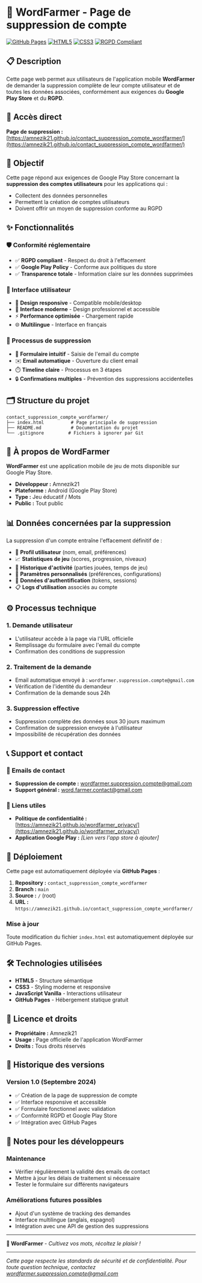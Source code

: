 # 🌾 WordFarmer - Page de suppression de compte

[![GitHub Pages](https://img.shields.io/badge/GitHub%20Pages-Live-brightgreen)](https://amnezik21.github.io/contact_suppression_compte_wordfarmer/)
[![HTML5](https://img.shields.io/badge/HTML5-E34F26?logo=html5&logoColor=white)](https://developer.mozilla.org/en-US/docs/Web/HTML)
[![CSS3](https://img.shields.io/badge/CSS3-1572B6?logo=css3&logoColor=white)](https://developer.mozilla.org/en-US/docs/Web/CSS)
[![RGPD Compliant](https://img.shields.io/badge/RGPD-Compliant-blue)](https://www.cnil.fr/fr/reglement-europeen-protection-donnees)

## 📋 Description

Cette page web permet aux utilisateurs de l'application mobile **WordFarmer** de demander la suppression complète de leur compte utilisateur et de toutes les données associées, conformément aux exigences du **Google Play Store** et du **RGPD**.

## 🔗 Accès direct

**Page de suppression :** [https://amnezik21.github.io/contact_suppression_compte_wordfarmer/](https://amnezik21.github.io/contact_suppression_compte_wordfarmer/)

## 🎯 Objectif

Cette page répond aux exigences de Google Play Store concernant la **suppression des comptes utilisateurs** pour les applications qui :
- Collectent des données personnelles
- Permettent la création de comptes utilisateurs
- Doivent offrir un moyen de suppression conforme au RGPD

## ✨ Fonctionnalités

### 🛡️ Conformité réglementaire
- ✅ **RGPD compliant** - Respect du droit à l'effacement
- ✅ **Google Play Policy** - Conforme aux politiques du store
- ✅ **Transparence totale** - Information claire sur les données supprimées

### 🎨 Interface utilisateur
- 📱 **Design responsive** - Compatible mobile/desktop
- 🌟 **Interface moderne** - Design professionnel et accessible
- ⚡ **Performance optimisée** - Chargement rapide
- 🌐 **Multilingue** - Interface en français

### 📧 Processus de suppression
- 📝 **Formulaire intuitif** - Saisie de l'email du compte
- ✉️ **Email automatique** - Ouverture du client email
- ⏱️ **Timeline claire** - Processus en 3 étapes
- 🔒 **Confirmations multiples** - Prévention des suppressions accidentelles

## 🗂️ Structure du projet

```
contact_suppression_compte_wordfarmer/
├── index.html          # Page principale de suppression
├── README.md           # Documentation du projet
└── .gitignore         # Fichiers à ignorer par Git
```

## 📱 À propos de WordFarmer

**WordFarmer** est une application mobile de jeu de mots disponible sur Google Play Store.

- **Développeur :** Amnezik21
- **Plateforme :** Android (Google Play Store)
- **Type :** Jeu éducatif / Mots
- **Public :** Tout public

## 📊 Données concernées par la suppression

La suppression d'un compte entraîne l'effacement définitif de :

- 👤 **Profil utilisateur** (nom, email, préférences)
- 📈 **Statistiques de jeu** (scores, progression, niveaux)
- 📝 **Historique d'activité** (parties jouées, temps de jeu)
- 🔧 **Paramètres personnalisés** (préférences, configurations)
- 🔐 **Données d'authentification** (tokens, sessions)
- 📋 **Logs d'utilisation** associés au compte

## ⚙️ Processus technique

### 1. Demande utilisateur
- L'utilisateur accède à la page via l'URL officielle
- Remplissage du formulaire avec l'email du compte
- Confirmation des conditions de suppression

### 2. Traitement de la demande
- Email automatique envoyé à : `wordfarmer.suppression.compte@gmail.com`
- Vérification de l'identité du demandeur
- Confirmation de la demande sous 24h

### 3. Suppression effective
- Suppression complète des données sous 30 jours maximum
- Confirmation de suppression envoyée à l'utilisateur
- Impossibilité de récupération des données

## 📞 Support et contact

### 📧 Emails de contact
- **Suppression de compte :** [wordfarmer.suppression.compte@gmail.com](mailto:wordfarmer.suppression.compte@gmail.com)
- **Support général :** [word.farmer.contact@gmail.com](mailto:word.farmer.contact@gmail.com)

### 🔗 Liens utiles
- **Politique de confidentialité :** [https://amnezik21.github.io/wordfarmer_privacy/](https://amnezik21.github.io/wordfarmer_privacy/)
- **Application Google Play :** *[Lien vers l'app store à ajouter]*

## 🚀 Déploiement

Cette page est automatiquement déployée via **GitHub Pages** :

1. **Repository :** `contact_suppression_compte_wordfarmer`
2. **Branch :** `main`
3. **Source :** `/` (root)
4. **URL :** `https://amnezik21.github.io/contact_suppression_compte_wordfarmer/`

### Mise à jour
Toute modification du fichier `index.html` est automatiquement déployée sur GitHub Pages.

## 🛠️ Technologies utilisées

- **HTML5** - Structure sémantique
- **CSS3** - Styling moderne et responsive
- **JavaScript Vanilla** - Interactions utilisateur
- **GitHub Pages** - Hébergement statique gratuit

## 📜 Licence et droits

- **Propriétaire :** Amnezik21
- **Usage :** Page officielle de l'application WordFarmer
- **Droits :** Tous droits réservés

## 🔄 Historique des versions

### Version 1.0 (Septembre 2024)
- ✅ Création de la page de suppression de compte
- ✅ Interface responsive et accessible
- ✅ Formulaire fonctionnel avec validation
- ✅ Conformité RGPD et Google Play Store
- ✅ Intégration avec GitHub Pages

## 📝 Notes pour les développeurs

### Maintenance
- Vérifier régulièrement la validité des emails de contact
- Mettre à jour les délais de traitement si nécessaire
- Tester le formulaire sur différents navigateurs

### Améliorations futures possibles
- Ajout d'un système de tracking des demandes
- Interface multilingue (anglais, espagnol)
- Intégration avec une API de gestion des suppressions

---

**🌾 WordFarmer** - *Cultivez vos mots, récoltez le plaisir !*

---

*Cette page respecte les standards de sécurité et de confidentialité. Pour toute question technique, contactez [wordfarmer.suppression.compte@gmail.com](mailto:wordfarmer.suppression.compte@gmail.com)*
